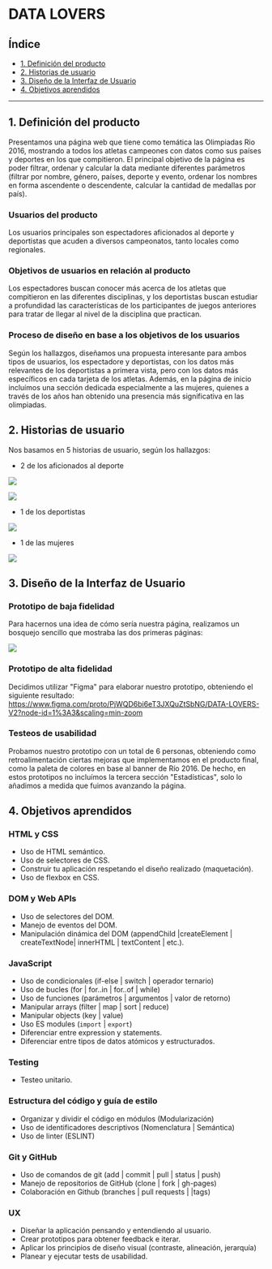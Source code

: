 # DATA LOVERS

## Índice

* [1. Definición del producto](#1-definición-del-producto)
* [2. Historias de usuario](#2-historias-de-usuario)
* [3. Diseño de la Interfaz de Usuario](#3-diseño-de-la-interfaz-de-usuario)
* [4. Objetivos aprendidos](#4-objetivos-aprendidos)


***

## 1. Definición del producto

Presentamos una página web que tiene como temática las Olimpiadas Rio 2016, mostrando a todos los atletas campeones con datos como sus países y deportes en los que compitieron. El principal objetivo de la página es poder filtrar, ordenar y calcular la data mediante diferentes parámetros (filtrar por nombre, género, países, deporte y evento, ordenar los nombres en forma ascendente o descendente, calcular la cantidad de medallas por país).

### Usuarios del producto
Los usuarios principales son espectadores aficionados al deporte y deportistas que acuden a diversos campeonatos, tanto locales como regionales.

### Objetivos de usuarios en relación al producto
Los espectadores buscan conocer más acerca de los atletas que compitieron en las diferentes disciplinas, y los deportistas buscan estudiar a profundidad las características de los participantes de juegos anteriores para tratar de llegar al nivel de la disciplina que practican.

### Proceso de diseño en base a los objetivos de los usuarios
Según los hallazgos, diseñamos una propuesta interesante para ambos tipos de usuarios, los espectadore y deportistas, con los datos más relevantes de los deportistas a primera vista, pero con los datos más específicos en cada tarjeta de los atletas. Además, en la página de inicio incluímos una sección dedicada especialmente a las mujeres, quienes a través de los años han obtenido una presencia más significativa en las olimpiadas.


## 2. Historias de usuario

Nos basamos en 5 historias de usuario, según los hallazgos: 
* 2 de los aficionados al deporte

![](./src/img/HU-1.png)

![](./src/img/HU-2.png)

* 1 de los deportistas

![](./src/img/HU-3.png)

* 1 de las mujeres 

![](./src/img/HU-4.png)



## 3. Diseño de la Interfaz de Usuario

### Prototipo de baja fidelidad

Para hacernos una idea de cómo sería nuestra página, realizamos un bosquejo sencillo que mostraba las dos primeras páginas:

![](./src/img/sketch.jpg)

### Prototipo de alta fidelidad

Decidimos utilizar "Figma" para elaborar nuestro prototipo, obteniendo el siguiente resultado: https://www.figma.com/proto/PjWQD6bi6eT3JXQuZtSbNG/DATA-LOVERS-V2?node-id=1%3A3&scaling=min-zoom

### Testeos de usabilidad

Probamos nuestro prototipo con un total de 6 personas, obteniendo como retroalimentación ciertas mejoras que implementamos en el producto final, como la paleta de colores en base al banner de Río 2016. De hecho, en estos prototipos no incluímos la tercera sección "Estadísticas", solo lo añadimos a medida que fuimos avanzando la página.


## 4. Objetivos aprendidos

### HTML y CSS

* Uso de HTML semántico.
* Uso de selectores de CSS.
* Construir tu aplicación respetando el diseño realizado (maquetación).
* Uso de flexbox en CSS.

### DOM y Web APIs

* Uso de selectores del DOM.
* Manejo de eventos del DOM.
* Manipulación dinámica del DOM (appendChild |createElement | createTextNode| innerHTML | textContent | etc.).

### JavaScript

* Uso de condicionales (if-else | switch | operador ternario)
* Uso de bucles (for | for..in | for..of | while)
* Uso de funciones (parámetros | argumentos | valor de retorno)
* Manipular arrays (filter | map | sort | reduce)
* Manipular objects (key | value)
* Uso ES modules (`import` | `export`)
* Diferenciar entre expression y statements.
* Diferenciar entre tipos de datos atómicos y estructurados.

### Testing

* Testeo unitario.

### Estructura del código y guía de estilo

* Organizar y dividir el código en módulos (Modularización)
* Uso de identificadores descriptivos (Nomenclatura | Semántica)
* Uso de linter (ESLINT)

### Git y GitHub

* Uso de comandos de git (add | commit | pull | status | push)
* Manejo de repositorios de GitHub (clone | fork | gh-pages)
* Colaboración en Github (branches | pull requests | |tags)

### UX

* Diseñar la aplicación pensando y entendiendo al usuario.
* Crear prototipos para obtener feedback e iterar.
* Aplicar los principios de diseño visual (contraste, alineación, jerarquía)
* Planear y ejecutar tests de usabilidad.


